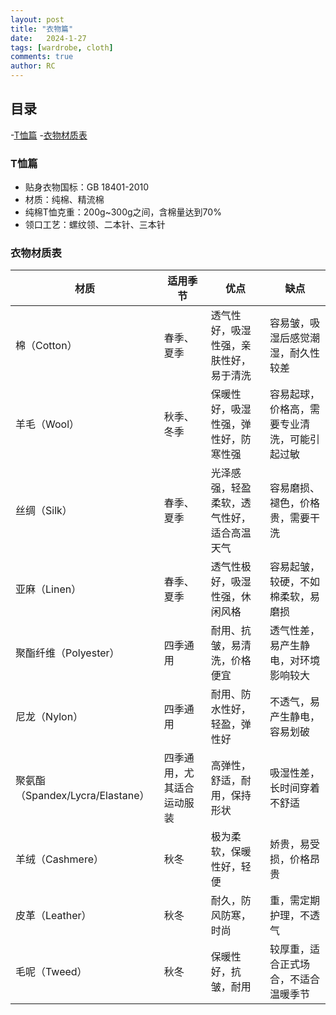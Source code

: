 ```yaml
---
layout: post
title: "衣物篇"
date:   2024-1-27
tags: [wardrobe, cloth]
comments: true
author: RC
---
```


<!-- more -->

## 目录
-[T恤篇](#T恤篇)
-[衣物材质表](#衣物材质表)


### T恤篇
- 贴身衣物国标：GB 18401-2010
- 材质：纯棉、精流棉
- 纯棉T恤克重：200g~300g之间，含棉量达到70%
- 领口工艺：螺纹领、二本针、三本针

### 衣物材质表
| 材质               | 适用季节   | 优点                                                         | 缺点                                               |
|--------------------|------------|--------------------------------------------------------------|----------------------------------------------------|
| 棉（Cotton）        | 春季、夏季 | 透气性好，吸湿性强，亲肤性好，易于清洗                       | 容易皱，吸湿后感觉潮湿，耐久性较差                 |
| 羊毛（Wool）        | 秋季、冬季 | 保暖性好，吸湿性强，弹性好，防寒性强                         | 容易起球，价格高，需要专业清洗，可能引起过敏       |
| 丝绸（Silk）        | 春季、夏季 | 光泽感强，轻盈柔软，透气性好，适合高温天气                   | 容易磨损、褪色，价格贵，需要干洗                   |
| 亚麻（Linen）       | 春季、夏季 | 透气性极好，吸湿性强，休闲风格                              | 容易起皱，较硬，不如棉柔软，易磨损                 |
| 聚酯纤维（Polyester）| 四季通用   | 耐用、抗皱，易清洗，价格便宜                                 | 透气性差，易产生静电，对环境影响较大               |
| 尼龙（Nylon）       | 四季通用   | 耐用、防水性好，轻盈，弹性好                                 | 不透气，易产生静电，容易划破                       |
| 聚氨酯（Spandex/Lycra/Elastane）| 四季通用，尤其适合运动服装 | 高弹性，舒适，耐用，保持形状                               | 吸湿性差，长时间穿着不舒适                         |
| 羊绒（Cashmere）    | 秋冬       | 极为柔软，保暖性好，轻便                                     | 娇贵，易受损，价格昂贵                             |
| 皮革（Leather）     | 秋冬       | 耐久，防风防寒，时尚                                         | 重，需定期护理，不透气                             |
| 毛呢（Tweed）       | 秋冬       | 保暖性好，抗皱，耐用                                         | 较厚重，适合正式场合，不适合温暖季节               |

